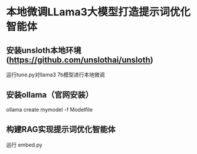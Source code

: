 # 本地微调LLama3大模型打造提示词优化智能体

## 安装unsloth本地环境(https://github.com/unslothai/unsloth)

运行tune.py对llama3 7b模型进行本地微调

## 安装ollama（官网安装）

ollama create mymodel -f Modelfile

## 构建RAG实现提示词优化智能体

运行 embed.py
